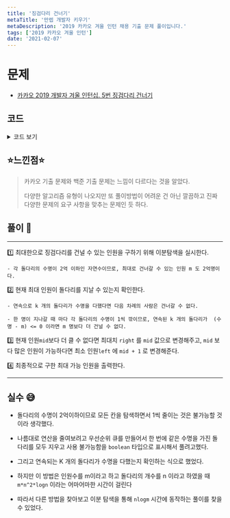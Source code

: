 ```yaml
---
title: '징검다리 건너기'
metaTitle: '만렙 개발자 키우기'
metaDescription: '2019 카카오 겨울 인턴 채용 기출 문제 풀이입니다.'
tags: ['2019 카카오 겨울 인턴']
date: '2021-02-07'
---
```


# 문제
- [카카오 2019 개발자 겨울 인턴십. 5번 징검다리 건너기](https://programmers.co.kr/learn/courses/30/lessons/64062)

## 코드

<details><summary> 코드 보기 </summary>

``` java
import java.util.Scanner;

public class intern20195 {
    public static void main(String[] args) {
        Scanner sc = new Scanner(System.in);
        int k = sc.nextInt(), stones[] = new int[10];
        for (int i = 0; i < 10; i++) {
            stones[i] = sc.nextInt();
        }
        Solution sol = new Solution();
        System.out.println(sol.solution(stones, k));
    }
}

class Solution {
    static int[] stones;
    static int k;
    public int solution(int[] mstones, int mk) {
        stones = mstones; k = mk;
        int left = 1, right = 200000000;
        while(left < right){
            int mid = (left + right) / 2;
            if(checkCondition(mid)) right = mid;
            else left = mid + 1;
        }
        return left;
    }

    private boolean checkCondition(int m) {
        for (int i = 0; i < stones.length; i++) {
            if(stones[i] - m <= 0){
                if(i + k - 1 >= stones.length) break;
                boolean flag = true;
                for (int j = i + 1; j < i + k; j++) {
                    if(stones[j] - m > 0) {
                        flag = false;
                        i = j;
                        break;
                    }
                }
                if(flag) return true;
            }
        }
        return false;
    }
}
```

</details>

## ⭐️느낀점⭐️
> 카카오 기출 문제와 백준 기출 문제는 느낌이 다르다는 것을 알았다.
>
> 다양한 알고리즘 유형이 나오지만 또 풀이방법이 어려운 건 아닌 깔끔하고 진짜 다양한 문제의 요구 사항을 맞추는 문제인 듯 하다.

## 풀이 📣
<hr/>

1️⃣ 최대한으로 징검다리를 건널 수 있는 인원을 구하기 위해 이분탐색을 실시한다.

    - 각 돌다리의 수명이 2억 이하인 자연수이므로, 최대로 건너갈 수 있는 인원 m 도 2억명이다.


2️⃣ 현재 최대 인원이 돌다리를 지날 수 있는지 확인한다.

    - 연속으로 k 개의 돌다리가 수명을 다했다면 다음 차례의 사람은 건너갈 수 없다.

    - 한 명이 지나갈 때 마다 각 돌다리의 수명이 1씩 깎이므로, 연속된 k 개의 돌다리가  (수명 - m) <= 0 이라면 m 명보다 더 건널 수 없다.


3️⃣ 현재 인원`mid`보다 더 클 수 없다면 최대치 `right` 를 `mid` 값으로 변경해주고, `mid` 보다 많은 인원이 가능하다면 최소 인원`left` 에 `mid + 1` 로 변경해준다.


4️⃣ 최종적으로 구한 최대 가능 인원을 출력한다.

<hr/>

## 실수 😅
- 돌다리의 수명이 2억이하이므로 모든 칸을 탐색하면서 1씩 줄이는 것은 불가능할 것이라 생각했다.

- 나름대로 연산을 줄여보려고 우선순위 큐를 만들어서 한 번에 같은 수명을 가진 돌다리를 모두 지우고 사용 불가능함을 `boolean` 타입으로 표시해서 풀려고했다.

- 그리고 연속되는 K 개의 돌다리가 수명을 다했는지 확인하는 식으로 했었다.

- 하지만 이 방법은 인원수를 m이라고 하고 돌다리의 개수를 n 이라고 하였을 때 `m*n^2*logn` 이라는 어마어마한 시간이 걸린다

- 따라서 다른 방법을 찾아보고 이분 탐색을 통해 `nlogm` 시간에 동작하는 풀이를 찾을 수 있었다.
